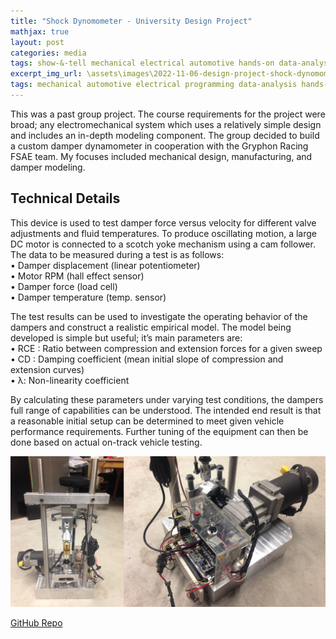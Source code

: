 ```yaml
---
title: "Shock Dynomometer - University Design Project"
mathjax: true
layout: post
categories: media
tags: show-&-tell mechanical electrical automotive hands-on data-analysis
excerpt_img_url: \assets\images\2022-11-06-design-project-shock-dynomometer\571_574.jpg
tags: mechanical automotive electrical programming data-analysis hands-on
---
```


This was a past group project. The course requirements for the project were broad; any electromechanical system which uses a relatively simple design and includes an in-depth modeling component. The group decided to build a custom damper dynamometer in cooperation with the Gryphon Racing FSAE team. My focuses included mechanical design, manufacturing, and damper modeling.

## Technical Details
This device is used to test damper force versus velocity for different valve adjustments and fluid temperatures. To produce oscillating motion, a large DC motor is connected to a scotch yoke mechanism using a cam follower. The data to be measured during a test is as follows:  
• Damper displacement (linear potentiometer)  
• Motor RPM (hall effect sensor)  
• Damper force (load cell)  
• Damper temperature (temp. sensor)  

The test results can be used to investigate the operating behavior of the dampers and construct a realistic empirical model. The model being developed is simple but useful; it’s main parameters are:  
• RCE : Ratio between compression and extension forces for a given sweep  
• CD : Damping coefficient (mean initial slope of compression and extension curves)  
• λ: Non-linearity coefficient  

By calculating these parameters under varying test conditions, the dampers full range of capabilities can be understood. The intended end result is that a reasonable initial setup can be determined to meet given vehicle performance requirements. Further tuning of the equipment can then be done based on actual on-track vehicle testing.

![Test](\assets\images\2022-11-06-design-project-shock-dynomometer\571_574.jpg)

[GitHub Repo](https://github.com/orion-miller/University-of-Guelph-Projects/tree/main/Design_Project-Shock_Dynomometer)


